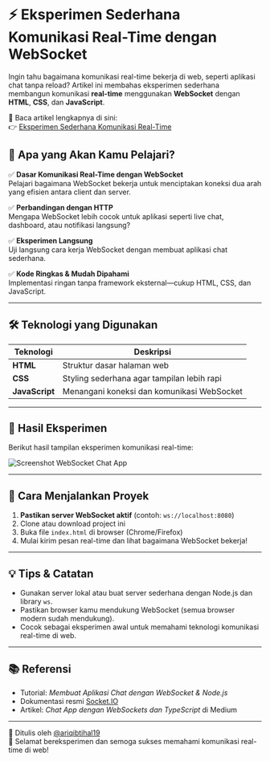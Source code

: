 # ⚡ Eksperimen Sederhana Komunikasi Real-Time dengan WebSocket

Ingin tahu bagaimana komunikasi real-time bekerja di web, seperti aplikasi chat tanpa reload? Artikel ini membahas eksperimen sederhana membangun komunikasi **real-time** menggunakan **WebSocket** dengan **HTML**, **CSS**, dan **JavaScript**.

📖 Baca artikel lengkapnya di sini:  
👉 [Eksperimen Sederhana Komunikasi Real-Time](https://medium.com/@faiz.maulana1405/dari-http-ke-websocket-eksperimen-sederhana-komunikasi-real-time-624c47539211)


## 📘 Apa yang Akan Kamu Pelajari?

✅ **Dasar Komunikasi Real-Time dengan WebSocket**  
Pelajari bagaimana WebSocket bekerja untuk menciptakan koneksi dua arah yang efisien antara client dan server.

✅ **Perbandingan dengan HTTP**  
Mengapa WebSocket lebih cocok untuk aplikasi seperti live chat, dashboard, atau notifikasi langsung?

✅ **Eksperimen Langsung**  
Uji langsung cara kerja WebSocket dengan membuat aplikasi chat sederhana.

✅ **Kode Ringkas & Mudah Dipahami**  
Implementasi ringan tanpa framework eksternal—cukup HTML, CSS, dan JavaScript.

---

## 🛠️ Teknologi yang Digunakan

| Teknologi     | Deskripsi                                        |
|---------------|--------------------------------------------------|
| **HTML**      | Struktur dasar halaman web                      |
| **CSS**       | Styling sederhana agar tampilan lebih rapi      |
| **JavaScript**| Menangani koneksi dan komunikasi WebSocket      |

---

## 📸 Hasil Eksperimen  
Berikut hasil tampilan eksperimen komunikasi real-time:

![Screenshot WebSocket Chat App](https://miro.medium.com/v2/resize:fit:1100/format:webp/1*0JcImNcgORfb7Aiscxyysw.png)

---

## 🚀 Cara Menjalankan Proyek

1. **Pastikan server WebSocket aktif** (contoh: `ws://localhost:8080`)
2. Clone atau download project ini
3. Buka file `index.html` di browser (Chrome/Firefox)
4. Mulai kirim pesan real-time dan lihat bagaimana WebSocket bekerja!

---

## 💡 Tips & Catatan

- Gunakan server lokal atau buat server sederhana dengan Node.js dan library `ws`.
- Pastikan browser kamu mendukung WebSocket (semua browser modern sudah mendukung).
- Cocok sebagai eksperimen awal untuk memahami teknologi komunikasi real-time di web.

---

## 📚 Referensi

- Tutorial: *Membuat Aplikasi Chat dengan WebSocket & Node.js*
- Dokumentasi resmi [Socket.IO](https://socket.io/docs/)
- Artikel: *Chat App dengan WebSockets dan TypeScript* di Medium

---

📌 Ditulis oleh [@ariqibtihal19](https://medium.com/@faiz.maulana1405)  
🔬 Selamat bereksperimen dan semoga sukses memahami komunikasi real-time di web!

